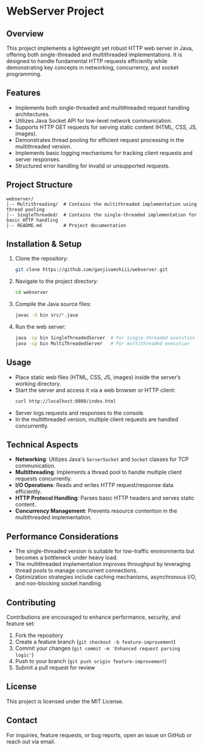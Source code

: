 # WebServer Project

## Overview
This project implements a lightweight yet robust HTTP web server in Java, offering both single-threaded and multithreaded implementations. It is designed to handle fundamental HTTP requests efficiently while demonstrating key concepts in networking, concurrency, and socket programming.

## Features
- Implements both single-threaded and multithreaded request handling architectures.
- Utilizes Java Socket API for low-level network communication.
- Supports HTTP GET requests for serving static content (HTML, CSS, JS, images).
- Demonstrates thread pooling for efficient request processing in the multithreaded version.
- Implements basic logging mechanisms for tracking client requests and server responses.
- Structured error handling for invalid or unsupported requests.

## Project Structure
```
webserver/
│-- Multithreading/  # Contains the multithreaded implementation using thread pooling
│-- SingleThreaded/  # Contains the single-threaded implementation for basic HTTP handling
│-- README.md        # Project documentation
```

## Installation & Setup
1. Clone the repository:
   ```sh
   git clone https://github.com/ganjivamshiii/webserver.git
   ```
2. Navigate to the project directory:
   ```sh
   cd webserver
   ```
3. Compile the Java source files:
   ```sh
   javac -d bin src/*.java
   ```
4. Run the web server:
   ```sh
   java -cp bin SingleThreadedServer  # For single-threaded execution
   java -cp bin MultiThreadedServer   # For multithreaded execution
   ```

## Usage
- Place static web files (HTML, CSS, JS, images) inside the server’s working directory.
- Start the server and access it via a web browser or HTTP client:
  ```sh
  curl http://localhost:8080/index.html
  ```
- Server logs requests and responses to the console.
- In the multithreaded version, multiple client requests are handled concurrently.

## Technical Aspects
- **Networking**: Utilizes Java's `ServerSocket` and `Socket` classes for TCP communication.
- **Multithreading**: Implements a thread pool to handle multiple client requests concurrently.
- **I/O Operations**: Reads and writes HTTP request/response data efficiently.
- **HTTP Protocol Handling**: Parses basic HTTP headers and serves static content.
- **Concurrency Management**: Prevents resource contention in the multithreaded implementation.

## Performance Considerations
- The single-threaded version is suitable for low-traffic environments but becomes a bottleneck under heavy load.
- The multithreaded implementation improves throughput by leveraging thread pools to manage concurrent connections.
- Optimization strategies include caching mechanisms, asynchronous I/O, and non-blocking socket handling.

## Contributing
Contributions are encouraged to enhance performance, security, and feature set:
1. Fork the repository
2. Create a feature branch (`git checkout -b feature-improvement`)
3. Commit your changes (`git commit -m 'Enhanced request parsing logic'`)
4. Push to your branch (`git push origin feature-improvement`)
5. Submit a pull request for review

## License
This project is licensed under the MIT License.

## Contact
For inquiries, feature requests, or bug reports, open an issue on GitHub or reach out via email.
